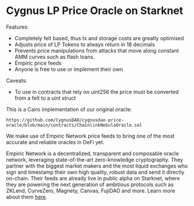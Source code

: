# **Cygnus LP Price Oracle on Starknet**


Features:
- Completely felt based, thus tx and storage costs are greatly optimised
- Adjusts price of LP Tokens to always return in 18 decimals
- Prevents price manipulations from attacks that move along constant AMM curves such as flash loans.
- Empiric price feeds
- Anyone is free to use or implement their own

Caveats:
- To use in contracts that rely on uint256 the price must be converted from a felt to a uint struct

This is a Cairo implementation of our original oracle:
```
https://github.com/CygnusDAO/cygnusdao-price-oracle/blob/main/contracts/ChainlinkNebulaOracle.sol
```

We make use of Empiric Network price feeds to bring one of the most accurate and reliable oracles in DeFi yet.

Empiric Network is a decentralized, transparent and composable oracle network, leveraging state-of-the-art zero-knowledge cryptography. They partner with the biggest market makers and the most liquid exchanges who sign and timestamp their own high quality, robust data and send it directly on-chain. Their feeds are already live in public alpha on Starknet, where they are powering the next generation of ambitious protocols such as ZKLend, CurveZero, Magnety, Canvas, FujiDAO and more. Learn more about them [here](https://empiric.network/).
